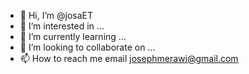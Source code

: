 - 👋 Hi, I’m @josaET
- 👀 I’m interested in ...
- 🌱 I’m currently learning ...
- 💞️ I’m looking to collaborate on ...
- 📫 How to reach me email josephmerawi@gmail.com

<!---
josaET/josaET is a ✨ special ✨ repository because its `README.md` (this file) appears on your GitHub profile.
You can click the Preview link to take a look at your changes.
--->
